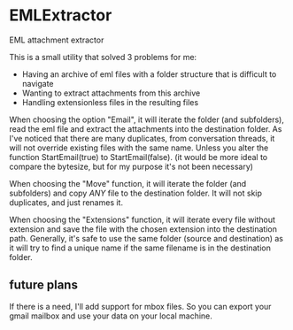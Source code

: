 # EMLExtractor
EML attachment extractor

This is a small utility that solved 3 problems for me:

* Having an archive of eml files with a folder structure that is difficult to navigate
* Wanting to extract attachments from this archive
* Handling extensionless files in the resulting files

When choosing the option "Email", it will iterate the folder (and subfolders), read the eml file and extract the attachments into the destination folder.
As I've noticed that there are many duplicates, from conversation threads, it will not override existing files with the same name. Unless you alter the function StartEmail(true) to StartEmail(false).
(it would be more ideal to compare the bytesize, but for my purpose it's not been necessary)

When choosing the "Move" function, it will iterate the folder (and subfolders) and copy *ANY* file to the destination folder.
It will not skip duplicates, and just renames it.

When choosing the "Extensions" function, it will iterate every file without extension and save the file with the chosen extension into the destination path. Generally, it's safe to use the same folder (source and destination) as it will try to find a  unique name if the same filename is in the destination folder.



  
## future plans
If there is a need, I'll add support for mbox files. So you can export your gmail mailbox and use your data on your local machine.
